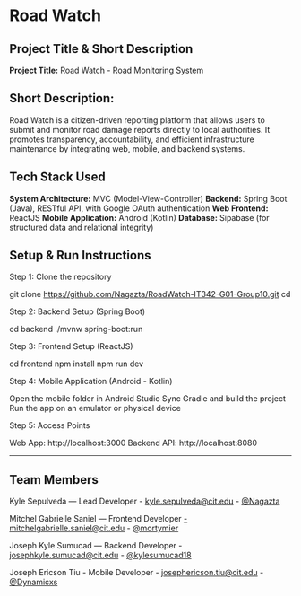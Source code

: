 # Road Watch
## Project Title & Short Description
**Project Title:** Road Watch - Road Monitoring System



## Short Description:
Road Watch is a citizen-driven reporting platform that allows users to submit and monitor road damage reports directly to local authorities.
It promotes transparency, accountability, and efficient infrastructure maintenance by integrating web, mobile, and backend systems.



## Tech Stack Used
**System Architecture:** MVC (Model-View-Controller)
**Backend:** Spring Boot (Java), RESTful API, with Google OAuth authentication
**Web Frontend:** ReactJS 
**Mobile Application:** Android (Kotlin)
**Database:** Sipabase (for structured data and relational integrity)



## Setup & Run Instructions

Step 1: Clone the repository

git clone https://github.com/Nagazta/RoadWatch-IT342-G01-Group10.git
cd <your-repo-folder>

Step 2: Backend Setup (Spring Boot)

cd backend
./mvnw spring-boot:run

Step 3: Frontend Setup (ReactJS)

cd frontend
npm install
npm run dev

Step 4: Mobile Application (Android - Kotlin)

Open the mobile folder in Android Studio
Sync Gradle and build the project
Run the app on an emulator or physical device

Step 5: Access Points

Web App: http://localhost:3000
Backend API: http://localhost:8080

---

## Team Members

Kyle Sepulveda — Lead Developer - kyle.sepulveda@cit.edu - [@Nagazta](https://github.com/Nagazta)

Mitchel Gabrielle Saniel — Frontend Developer -mitchelgabrielle.saniel@cit.edu - [@mortymier](https://github.com/mortymier)

Joseph Kyle Sumucad — Backend Developer - josephkyle.sumucad@cit.edu - [@kylesumucad18](https://github.com/kylesumucad18)

Joseph Ericson Tiu - Mobile Developer - josephericson.tiu@cit.edu - [@Dynamicxs](https://github.com/Dynamicxs)